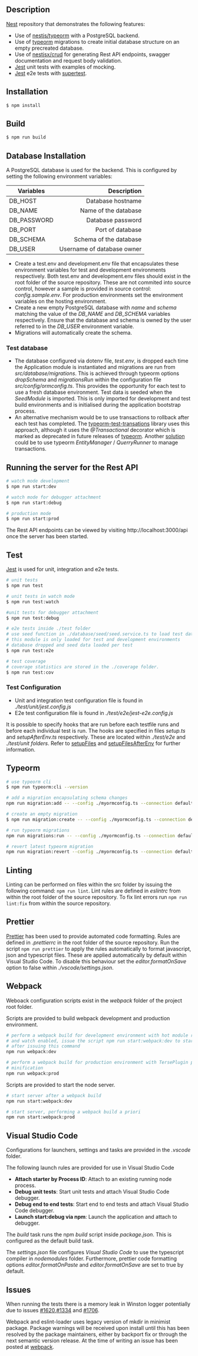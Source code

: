 ## Description

[Nest](https://github.com/nestjs/nest) repository that demonstrates the following features:

- Use of [nestjs/typeorm](https://github.com/nestjs/typeorm) with a PostgreSQL backend.
- Use of [typeorm](https://github.com/typeorm/typeorm) migrations to create initial database structure
  on an empty precreated database.
- Use of [nestjsx/crud](https://github.com/nestjsx/crud) for generating
  Rest API endpoints, swagger documentation and request body validation.
- [Jest](https://jestjs.io) unit tests with examples of mocking.
- [Jest](https://jestjs.io) e2e tests with [supertest](https://github.com/visionmedia/supertest#readme).

## Installation

```bash
$ npm install
```

## Build

```bash
$ npm run build
```

## Database Installation

A PostgreSQL database is used for the backend. This is configured by setting the following environment variables:

| Variables   |                Description |
| ----------- | -------------------------: |
| DB_HOST     |          Database hostname |
| DB_NAME     |       Name of the database |
| DB_PASSWORD |          Database password |
| DB_PORT     |           Port of database |
| DB_SCHEMA   |     Schema of the database |
| DB_USER     | Username of database owner |

- Create a test.env and development.env file that encapsulates these environment variables for test and
  development environments respectively. Both test.env and development.env files should exist in the
  root folder of the source repository. These are not commited into source control, however a sample is
  provided in source control: _config.sample.env_. For production environments set the environment variables on the hosting environment.
- Create a new empty PostgreSQL database with _name_ and _schema_ matching the value of the
  _DB_NAME_ and _DB_SCHEMA_ variables respectively. Ensure that the database and schema is owned by the
  user referred to in the _DB_USER_ environment variable.
- Migrations will automatically create the schema.

### Test database

- The database configured via dotenv file, _test.env_, is dropped each time the Application module is instantiated and migrations are run from _src/database/migrations_. This is achieved through typeorm options _dropSchema_ and _migrationsRun_ within the configuration file _src/config/ormconfig.ts_. This provides the opportunity for each test to use a fresh database environment. Test data is seeded when the _SeedModule_ is imported. This is only imported for development and test build environments and is initialised during the application bootstrap process.
- An alternative mechanism would be to use transactions to rollback after each test has completed. The [typeorm-test-transations](https://github.com/entrostat/typeorm-test-transactions) library uses this approach, although it uses the _@Transactional_ decorator which is marked as deprecated in future releases of [typeorm](https://github.com/typeorm/typeorm/issues/3251#issue-390989433). Another [solution](https://github.com/nestjs/nest/issues/1843#issuecomment-518012896) could be to use typeorm _EntityManager_ / _QuerryRunner_ to manage transactions.

## Running the server for the Rest API

```bash
# watch mode development
$ npm run start:dev

# watch mode for debugger attachment
$ npm run start:debug

# production mode
$ npm run start:prod
```

The Rest API endpoints can be viewed by visiting http://localhost:3000/api once the server has been started.

## Test

[Jest](https://jestjs.io/en/) is used for unit, integration and e2e tests.

```bash
# unit tests
$ npm run test

# unit tests in watch mode
$ npm run test:watch

#unit tests for debugger attachment
$ npm run test:debug

# e2e tests inside ./test folder
# use seed function in ./database/seed/seed.service.ts to load test data
# this module is only loaded for test and development environments
# database dropped and seed data loaded per test
$ npm run test:e2e

# test coverage
# coverage statistics are stored in the ./coverage folder.
$ npm run test:cov
```

### Test Configuration

- Unit and integration test configuration file is found in _./test/unit/jest.config.js_
- E2e test configuration file is found in _./test/e2e/jest-e2e.config.js_

It is possible to specify hooks that are run before each testfile runs and before each individual test is run. The hooks are specified in files _setup.ts_ and _setupAfterEnv.ts_ respectively. These are located within _./test/e2e_ and _./test/unit folders_. Refer to [setupFiles](https://jestjs.io/docs/en/configuration.html#setupfiles-array) and [setupFilesAfterEnv](https://jestjs.io/docs/en/configuration.html#setupfilesafterenv-array) for further information.

## Typeorm

```bash
# use typeorm cli
$ npm run typeorm:cli --version

# add a migration encapsulating schema changes
npm run migration:add -- --config ./myormconfig.ts --connection default -n testmigration

# create an empty migration
$ npm run migration:create -- --config ./myormconfig.ts --connection default -n emptymigration

# run typeorm migrations
npm run migrations:run -- --config ./myormconfig.ts --connection default

# revert latest typeorm migration
npm run migration:revert --config ./myormconfig.ts --connection default
```

## Linting

Linting can be performed on files within the src folder by issuing the following command:
`npm run lint`. Lint rules are defined in _eslintrc_ from within the root folder of the
source repository. To fix lint errors run `npm run lint:fix` from within the source
repository.

## Prettier

[Prettier](https://prettier.io) has been used to provide automated code formatting. Rules are
defined in _.prettierrc_ in the root folder of the source repository. Run the script
`npm run prettier` to apply the rules automatically to format javascript, json and typescript files.
These are applied automatically by default within Visual Studio Code. To disable this behaviour
set the _editor.formatOnSave_ option to false within _./vscode/settings.json_.

## Webpack

Weboack configuration scripts exist in the _webpack_ folder of the project root folder.

Scripts are provided to build webpack development and production environment.

```bash
# perform a webpack build for development environment with hot module replacement
# and watch enabled, issue the script npm run start:webpack:dev to start the server
# after issuing this command
npm run webpack:dev

# perform a webpack build for production environment with TersePlugin performing
# minification
npm run webpack:prod
```

Scripts are provided to start the node server.

```bash
# start server after a webpack build
npm run start:webpack:dev

# start server, performing a webpack build a priori
npm run start:webpack:prod
```

## Visual Studio Code

Configurations for launchers, settings and tasks are provided in the _.vscode_ folder.

The following launch rules are provided for use in Visual Studio Code

- **Attach starter by Process ID**: Attach to an existing running node process.
- **Debug unit tests**: Start unit tests and attach Visual Studio Code debugger.
- **Debug end to end tests**: Start end to end tests and attach Visual Studio Code debugger.
- **Launch start:debug via npm**: Launch the application and attach to debugger.

The _build_ task runs the npm _build_ script inside _package.json_.
This is configured as the default build task.

The _settings.json_ file configures _Visual Studio Code_ to use the typescript compiler in
_nodemodules_ folder. Furthermore, prettier code formatting options _editor.formatOnPaste_ and
_editor.formatOnSave_ are set to true by default.

## Issues

When running the tests there is a memory leak in Winston logger potentially due to issues [#1620](https://github.com/winstonjs/winston/issues/1620),[#1334](https://github.com/winstonjs/winston/issues/1334) and [#1706](https://github.com/winstonjs/winston/issues/1706).

Webpack and eslint-loader uses legacy version of mkdir in minimist package. Package warnings will be received upon install until this has been resolved by the
package maintainers, either by backport fix or through the next semantic version release. At the time of writing an issue has been posted at 
[webpack](https://github.com/webpack/webpack/issues/10561).